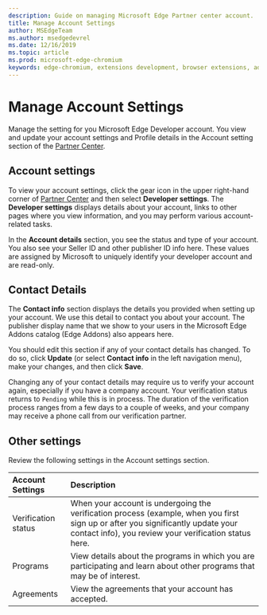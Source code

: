 ```yaml
---
description: Guide on managing Microsoft Edge Partner center account.
title: Manage Account Settings
author: MSEdgeTeam
ms.author: msedgedevrel
ms.date: 12/16/2019
ms.topic: article
ms.prod: microsoft-edge-chromium
keywords: edge-chromium, extensions development, browser extensions, addons, partner center, developer
---
```


# Manage Account Settings  

Manage the setting for you Microsoft Edge Developer account.  You view and update your account settings and Profile details in the Account setting section of the [Partner Center][MicrosoftPartnerCenter].  

## Account settings  

To view your account settings, click the gear icon in the upper right-hand corner of [Partner Center][MicrosoftPartnerCenter] and then select **Developer settings**.  The **Developer settings** displays details about your account, links to other pages where you view information, and you may perform various account-related tasks.  

In the **Account details** section, you see the status and type of your account.  You also see your Seller ID and other publisher ID info here.  These values are assigned by Microsoft to uniquely identify your developer account and are read-only.  

## Contact Details  

The **Contact info** section displays the details you provided when setting up your account.  We use this detail to contact you about your account.  The publisher display name that we show to your users in the Microsoft Edge Addons catalog \(Edge Addons\) also appears here.  
  
You should edit this section if any of your contact details has changed. To do so, click **Update** \(or select **Contact info** in the left navigation menu\), make your changes, and then click **Save**.  

Changing any of your contact details may require us to verify your account again, especially if you have a company account.  Your verification status returns to `Pending` while this is in process.  The duration of the verification process ranges from a few days to a couple of weeks, and your company may receive a phone call from our verification partner.  

## Other settings  

Review the following settings in the Account settings section.  

| Account Settings | Description |  
|:--- |:--- |  
| Verification status | When your account is undergoing the verification process \(example, when you first sign up or after you significantly update your contact info\), you review your verification status here. |  
| Programs | View details about the programs in which you are participating and learn about other programs that may be of interest.  
| Agreements | View the agreements that your account has accepted. |  

<!-- image links -->  

<!-- links -->  

[MicrosoftPartnerCenter]: https://partner.microsoft.com/dashboard/microsoftedge/public/login?ref=dd "Partner Center"  
